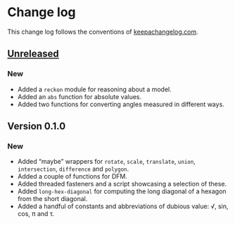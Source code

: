 # Change log
This change log follows the conventions of [keepachangelog.com](http://keepachangelog.com/).

## [Unreleased]
### New
- Added a `reckon` module for reasoning about a model.
- Added an `abs` function for absolute values.
- Added two functions for converting angles measured in different ways.

## Version 0.1.0
### New
- Added “maybe” wrappers for `rotate`, `scale`, `translate`, `union`,
  `intersection`, `difference` and `polygon`.
- Added a couple of functions for DFM.
- Added threaded fasteners and a script showcasing a selection of these.
- Added `long-hex-diagonal` for computing the long diagonal of a hexagon
  from the short diagonal.
- Added a handful of constants and abbreviations of dubious value:
  √, sin, cos, π and τ.

[Unreleased]: https://github.com/veikman/scad-tarmi/compare/v0.1.0...HEAD
